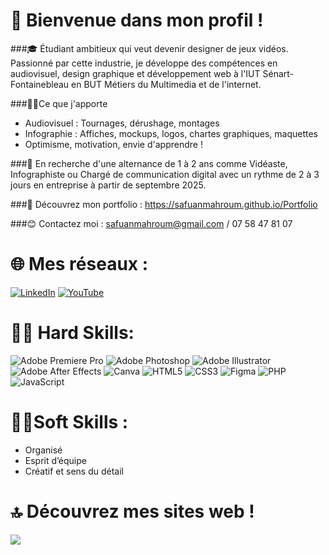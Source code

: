 # 💫 Bienvenue dans mon profil !

###🎓 Étudiant ambitieux qui veut devenir designer de jeux vidéos. Passionné par cette industrie, je développe des compétences en audiovisuel, design graphique et développement web à l'IUT Sénart-Fontainebleau en BUT Métiers du Multimedia et de l'internet.

###👨‍💼Ce que j'apporte
 - Audiovisuel : Tournages, dérushage, montages
 - Infographie : Affiches, mockups, logos, chartes graphiques, maquettes
 - Optimisme, motivation, envie d'apprendre !

###💼 En recherche d'une alternance de 1 à 2 ans comme Vidéaste, Infographiste ou Chargé de communication digital avec un rythme de 2 à 3 jours en entreprise à partir de septembre 2025.

###👀 Découvrez mon portfolio : https://safuanmahroum.github.io/Portfolio

###😊 Contactez moi : safuanmahroum@gmail.com / 07 58 47 81 07

# 🌐 Mes réseaux :
[![LinkedIn](https://img.shields.io/badge/LinkedIn-%230077B5.svg?logo=linkedin&logoColor=white)](https://linkedin.com/in/SafuanMahroum) [![YouTube](https://img.shields.io/badge/YouTube-%23FF0000.svg?logo=YouTube&logoColor=white)](https://youtube.com/@ThePanterSwit)

# 👨‍💻 Hard Skills:
![Adobe Premiere Pro](https://img.shields.io/badge/Adobe%20Premiere%20Pro-9999FF.svg?style=for-the-badge&logo=Adobe%20Premiere%20Pro&logoColor=white) ![Adobe Photoshop](https://img.shields.io/badge/adobe%20photoshop-%2331A8FF.svg?style=for-the-badge&logo=adobe%20photoshop&logoColor=white) ![Adobe Illustrator](https://img.shields.io/badge/adobe%20illustrator-%23FF9A00.svg?style=for-the-badge&logo=adobe%20illustrator&logoColor=white) ![Adobe After Effects](https://img.shields.io/badge/Adobe%20After%20Effects-9999FF.svg?style=for-the-badge&logo=Adobe%20After%20Effects&logoColor=white) ![Canva](https://img.shields.io/badge/Canva-%2300C4CC.svg?style=for-the-badge&logo=Canva&logoColor=white) ![HTML5](https://img.shields.io/badge/html5-%23E34F26.svg?style=for-the-badge&logo=html5&logoColor=white) ![CSS3](https://img.shields.io/badge/css3-%231572B6.svg?style=for-the-badge&logo=css3&logoColor=white) ![Figma](https://img.shields.io/badge/figma-%23F24E1E.svg?style=for-the-badge&logo=figma&logoColor=white) ![PHP](https://img.shields.io/badge/php-%23777BB4.svg?style=for-the-badge&logo=php&logoColor=white) ![JavaScript](https://img.shields.io/badge/javascript-%23323330.svg?style=for-the-badge&logo=javascript&logoColor=%23F7DF1E)

# 👨‍🎓Soft Skills :
- Organisé
- Esprit d’équipe
- Créatif et sens du détail
  
# 🔝 Découvrez mes sites web !
![](https://github-contributor-stats.vercel.app/api?username=SafuanMahroum&limit=5&theme=tokyonight&combine_all_yearly_contributions=true)
